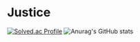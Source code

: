 # Justice
[![Solved.ac Profile](http://mazassumnida.wtf/api/v2/generate_badge?boj=justice7)](https://solved.ac/justice7/)
![Anurag's GitHub stats](https://github-readme-stats.vercel.app/api?username=justice-7&show_icons=true&theme=gruvbox)
